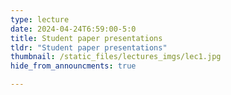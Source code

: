 ```yaml
---
type: lecture
date: 2024-04-24T6:59:00-5:0
title: Student paper presentations
tldr: "Student paper presentations"
thumbnail: /static_files/lectures_imgs/lec1.jpg
hide_from_announcments: true

---
```

